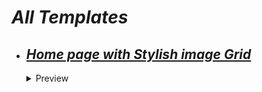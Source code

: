 # ***All Templates***
<ul>
  <li>
    <h2><i><a href = 'https://github.com/sayak2k1maruti/webTemplates/tree/main/Homepage%20having%20Stylish%20Image%20Grid'>Home page with Stylish image Grid</i></a></h2>
    <details >
      <summary>Preview</summary>
      <img width = "600px" alt="Preview" src="https://github.com/sayak2k1maruti/webTemplates/blob/main/Screenshots/Home%20page%20with%20stylish%20image%20grid.png">
      <img width = "600px" alt="Preview" src="https://github.com/sayak2k1maruti/webTemplates/blob/main/Screenshots/Home%20page%20with%20stylish%20image%20grid.jpg">
      <p><a  href = 'https://github.com/sayak2k1maruti/webTemplates/tree/main/Homepage%20having%20Stylish%20Image%20Grid'>Visit</a></p>
    </details>
  </li>
</ul>
